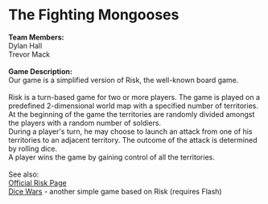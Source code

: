 <h1>The Fighting Mongooses</h1>
<strong>Team Members:</strong><br>
Dylan Hall<br>
Trevor Mack<br>
<br>
<strong>Game Description:</strong><br>
Our game is a simplified version of Risk, the well-known board game.<br>
<br>
Risk is a turn-based game for two or more players. The game is played on a predefined 2-dimensional world map with a specified number of territories.<br>
At the beginning of the game the territories are randomly divided amongst the players with a random number of soldiers.<br>
During a player's turn, he may choose to launch an attack from one of his territories to an adjacent territory. The outcome of the attack is determined by rolling dice.<br>
A player wins the game by gaining control of all the territories.<br>
<br>
See also:<br>
<a href='http://www.hasbro.com/risk/'>Official Risk Page</a><br>
<a href='http://www.gamedesign.jp/flash/dice/dice.html'>Dice Wars</a> - another simple game based on Risk (requires Flash)